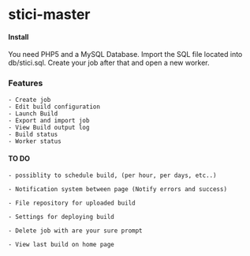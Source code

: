 stici-master
===========

#### Install

You need PHP5 and a MySQL Database. Import the SQL file located into db/stici.sql.
Create your job after that and open a new worker.


### Features

	- Create job
	- Edit build configuration
	- Launch Build
	- Export and import job
	- View Build output log
	- Build status
	- Worker status

#### TO DO

	- possiblity to schedule build, (per hour, per days, etc..)

	- Notification system between page (Notify errors and success)
	
	- File repository for uploaded build
	
	- Settings for deploying build
	
	- Delete job with are your sure prompt
	
	- View last build on home page